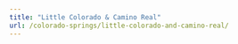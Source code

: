 ```yaml
---
title: "Little Colorado & Camino Real"
url: /colorado-springs/little-colorado-and-camino-real/
---
```


